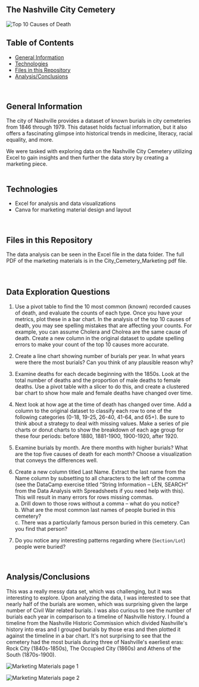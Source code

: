 ## The Nashville City Cemetery

![Top 10 Causes of Death](../main/images/Top10Causes3.png)


## Table of Contents
* [General Information](#general-information)
* [Technologies](#technologies)
* [Files in this Repository](#files)
* [Analysis/Conclusions](#analysis)
<br>


## <a name="general-information"></a>General Information
The city of Nashville provides a dataset of known burials in city cemeteries from 1846 through 1979. This dataset holds factual information, but it also offers a fascinating glimpse into historical trends in medicine, literacy, racial equality, and more.

We were tasked with exploring data on the Nashville City Cemetery utilizing Excel to gain insights and then further the data story by creating a marketing piece.
<br>
<br>

## <a name="technologies"></a>Technologies
* Excel for analysis and data visualizations
* Canva for marketing material design and layout
<br>


## <a name="files"></a>Files in this Repository
The data analysis can be seen in the Excel file in the data folder.
The full PDF of the marketing materials is in the City_Cemetery_Marketing pdf file.
<br>
<br>
<br>

## <a name="data"></a>Data Exploration Questions
1. Use a pivot table to find the 10 most common (known) recorded causes of death, and evaluate the counts of each type. Once you have your metrics, plot these in a bar chart. In the analysis of the top 10 causes of death, you may see spelling mistakes that are affecting your counts. For example, you can assume Cholera and Cholrea are the same cause of death. Create a new column in the original dataset to update spelling errors to make your count of the top 10 causes more accurate. 

2. Create a line chart showing number of burials per year. In what years were there the most burials? Can you think of any plausible reason why?

3. Examine deaths for each decade beginning with the 1850s. Look at the total number of deaths and the proportion of male deaths to female deaths. Use a pivot table with a slicer to do this, and create a clustered bar chart to show how male and female deaths have changed over time.

4. Next look at how age at the time of death has changed over time. Add a column to the original dataset to classify each row to one of the following categories (0-18, 19-25, 26-40, 41-64, and 65+). Be sure to think about a strategy to deal with missing values. Make a series of pie charts or donut charts to show the breakdown of each age group for these four periods: before 1880, 1881-1900, 1900-1920, after 1920.

5. Examine burials by month. Are there months with higher burials? What are the top five causes of death for each month? Choose a visualization that conveys the differences well.

6. Create a new column titled Last Name. Extract the last name from the Name column by subsetting to all characters to the left of the comma (see the DataCamp exercise titled “String Information – LEN, SEARCH” from the Data Analysis with Spreadsheets if you need help with this). This will result in many errors for rows missing commas.   
    a. 	Drill down to those rows without a comma – what do you notice?  
    b.	What are the most common last names of people buried in this cemetery?  
    c.	There was a particularly famous person buried in this cemetery. Can you find that person?

7. Do you notice any interesting patterns regarding where (`Section/Lot`) people were buried?
<br>


## <a name="analysis"></a>Analysis/Conclusions
This was a really messy data set, which was challenging, but it was interesting to explore.  Upon analyzing the data, I was interested to see that nearly half of the burials are women, which was surprising given the large number of Civil War related burials.  I was also curious to see the number of burials each year in comparison to a timeline of Nashville history.  I found a timeline from the Nashville Historic Commission which divided Nashville's history into eras and I grouped burials by those eras and then plotted it against the timeline in a bar chart.  It's not surprising to see that the cemetery had the most burials during three of Nashville's eaerliest eras:  Rock City (1840s-1850s), The Occupied City (1860s) and Athens of the South (1870s-1900).  

![Marketing Materials page 1](../main/images/citycemeterypg1.jpg)

![Marketing Materials page 2](../main/images/citycemeterypg2.jpg)


